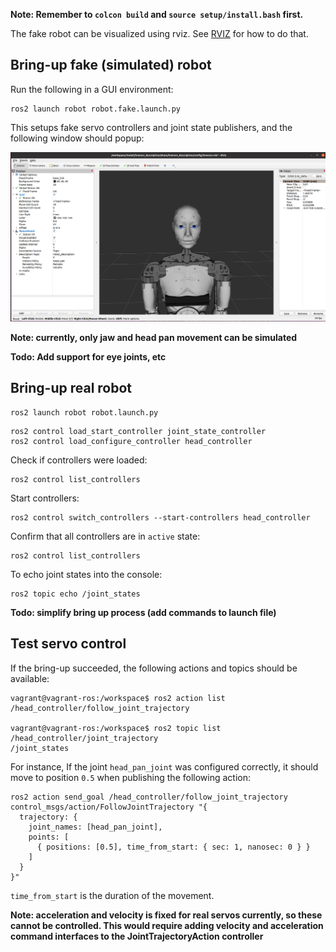 
**Note: Remember to `colcon build` and `source setup/install.bash` first.**

The fake robot can be visualized using rviz.
See [RVIZ](RVIZ.md) for how to do that.

## Bring-up fake (simulated) robot

Run the following in a GUI environment:

```console
ros2 launch robot robot.fake.launch.py
```

This setups fake servo controllers and joint state publishers, and the following window should popup:

![](../img/inmoov_rviz.png)

**Note: currently, only jaw and head pan movement can be simulated**

**Todo: Add support for eye joints, etc**

## Bring-up real robot

```console
ros2 launch robot robot.launch.py
```

```console
ros2 control load_start_controller joint_state_controller
ros2 control load_configure_controller head_controller
```

Check if controllers were loaded:

```console
ros2 control list_controllers
```

Start controllers:

```console
ros2 control switch_controllers --start-controllers head_controller
```

Confirm that all controllers are in `active` state:

```console
ros2 control list_controllers
```

To echo joint states into the console:

```console
ros2 topic echo /joint_states
```

**Todo: simplify bring up process (add commands to launch file)**

## Test servo control

If the bring-up succeeded, the following actions and topics should be available:

```console
vagrant@vagrant-ros:/workspace$ ros2 action list
/head_controller/follow_joint_trajectory

vagrant@vagrant-ros:/workspace$ ros2 topic list
/head_controller/joint_trajectory
/joint_states
```

For instance, If the joint `head_pan_joint` was configured correctly, it should move to position `0.5`
when publishing the following action:

```console
ros2 action send_goal /head_controller/follow_joint_trajectory control_msgs/action/FollowJointTrajectory "{
  trajectory: {
    joint_names: [head_pan_joint],
    points: [
      { positions: [0.5], time_from_start: { sec: 1, nanosec: 0 } }
    ]
  }
}"
```

`time_from_start` is the duration of the movement.

**Note: acceleration and velocity is fixed for real servos currently, so these cannot be controlled. This would require adding velocity and acceleration command interfaces to the JointTrajectoryAction controller**

<!--
## MoveIt!

![](./../img/moveit_pipeline.png)

https://moveit.ros.org/documentation/concepts/
-->

